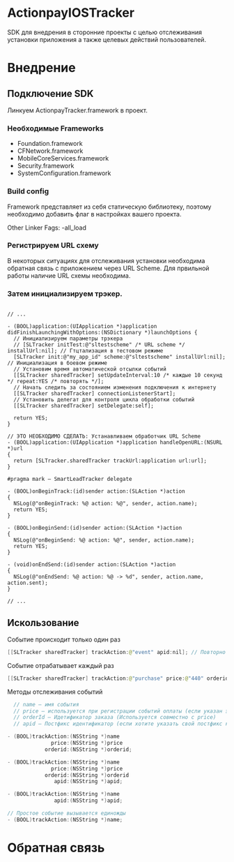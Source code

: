 ActionpayIOSTracker
=======================

SDK для внедрения в сторонние проекты с целью отслеживания установки приложения а также целевых действий пользователей.

Внедрение
=========

Подключение SDK
---------------

Линкуем ActionpayTracker.framework в проект.

### Необходимые Frameworks

 * Foundation.framework
 * CFNetwork.framework
 * MobileCoreServices.framework
 * Security.framework
 * SystemConfiguration.framework

### Build config

Framework представляет из себя статическую библиотеку, поэтому необходимо добавить флаг в настройках вашего проекта.

Other Linker Fags: -all_load

### Регистрируем URL схему

В некоторых ситуациях для отслеживания установки необходима обратная связь с приложением через URL Scheme. Для првильной работы наличие URL схемы необходима.

### Затем инициализируем трэкер.

```objc

// ...

- (BOOL)application:(UIApplication *)application didFinishLaunchingWithOptions:(NSDictionary *)launchOptions {
  // Инициализируем параметры трэкера
  // [SLTracker initTest:@"sltestscheme" /* URL scheme */ installUrl:nil]; // Гтцтализация в тестовом режиме
  [SLTracker init:@"my_app_id" scheme:@"sltestscheme" installUrl:nil]; // Инициализация в боевом режиме
  // Установим время автоматической отсылки событий
  [[SLTracker sharedTracker] setUpdateInterval:10 /* каждые 10 секунд */ repeat:YES /* повторять */];
  // Начать следить за состоянием изменения подключения к интернету
  [[SLTracker sharedTracker] connectionListenerStart];
  // Установить делегат для контроля цикла обработки событий
  [[SLTracker sharedTracker] setDelegate:self];

  return YES;
}

// ЭТО НЕОБХОДИМО СДЕЛАТЬ: Устанавливаем обработчик URL Scheme
- (BOOL)application:(UIApplication *)application handleOpenURL:(NSURL *)url
{
  return [SLTracker.sharedTracker trackUrl:application url:url];
}

#pragma mark – SmartLeadTracker delegate

- (BOOL)onBeginTrack:(id)sender action:(SLAction *)action
{
  NSLog(@"onBeginTrack: %@ action: %@", sender, action.name);
  return YES;
}

- (BOOL)onBeginSend:(id)sender action:(SLAction *)action
{
  NSLog(@"onBeginSend: %@ action: %@", sender, action.name);
  return YES;
}

- (void)onEndSend:(id)sender action:(SLAction *)action
{
  NSLog(@"onEndSend: %@ action: %@ -> %d", sender, action.name, action.sent);
}

// ...

```

Искользование
-------------

Событие происходит только один раз

```java
[[SLTracker sharedTracker] trackAction:@"event" apid:nil]; // Повторно событие не отработает
```

Событие отрабатывает каждый раз

```java
[[SLTracker sharedTracker] trackAction:@"purchase" price:@"440" orderid:nil];
```

Методы отслеживания событий

```java
  // name – имя события
  // price – используется при регистрации событий оплаты (если указан этот параметр событие отрабатывает каждый раз)
  // orderId – Идетификатор заказа (Используется совместно с price)
  // apid – Постфикс идентификатор (если хотите указать свой постфикс к имени события, в противном случае он будет формироваться автоматически)

- (BOOL)trackAction:(NSString *)name
              price:(NSString *)price
            orderid:(NSString *)orderid;

- (BOOL)trackAction:(NSString *)name
              price:(NSString *)price
            orderid:(NSString *)orderid
               apid:(NSString *)apid;

- (BOOL)trackAction:(NSString *)name
               apid:(NSString *)apid;

// Простое событие вызывается единожды
- (BOOL)trackAction:(NSString *)name;
```

Обратная связь
==============

